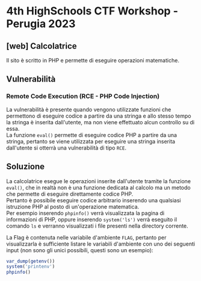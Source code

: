 # 4th HighSchools CTF Workshop - Perugia 2023

## [web] Calcolatrice

Il sito è scritto in PHP e permette di eseguire operazioni matematiche.

## Vulnerabilità

### Remote Code Execution (RCE - PHP Code Injection)

La vulnerabilità è presente quando vengono utilizzate funzioni che permettono di eseguire codice a partire da una stringa e allo stesso tempo la stringa è inserita dall'utente, ma non viene effettuato alcun controllo su di essa.  
La funzione `eval()` permette di eseguire codice PHP a partire da una stringa, pertanto se viene utilizzata per eseguire una stringa inserita dall'utente si otterrà una vulnerabilità di tipo `RCE`.

## Soluzione

La calcolatrice esegue le operazioni inserite dall'utente tramite la funzione `eval()`, che in realtà non è una funzione dedicata al calcolo ma un metodo che permette di eseguire direttamente codice PHP.  
Pertanto è possibile eseguire codice arbitrario inserendo una qualsiasi istruzione PHP al posto di un'operazione matematica.  
Per esempio inserendo `phpinfo()` verrà visualizzata la pagina di informazioni di PHP, oppure inserendo `system('ls')` verrà eseguito il comando `ls` e verranno visualizzati i file presenti nella directory corrente.

La Flag è contenuta nelle variabile d'ambiente `FLAG`, pertanto per visualizzarla è sufficiente listare le variabili d'ambiente con uno dei seguenti input (non sono gli unici possibili, questi sono un esempio):

```php
var_dump(getenv())
system('printenv')
phpinfo()
```
